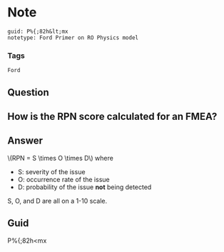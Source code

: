 # Note
```
guid: P%{;82h&lt;mx
notetype: Ford Primer on RO Physics model
```

### Tags
```
Ford
```

## Question
<h2>How is the RPN score calculated for an FMEA?</h2>

## Answer
<section>
<p>\(RPN = S \times O \times D\) where</p>
<ul>
<li>S: severity of the issue</li>
<li>O: occurrence rate of the issue</li>
<li>D: probability of the issue <strong>not</strong> being detected</li>
</ul>
<p>S, O, and D are all on a 1-10 scale.</p>

</section>

## Guid
P%{;82h<mx
